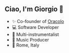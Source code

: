 ## Ciao, I'm Giorgio 👋
- ✨ Co-founder of [Oracolo](https://oracolo.app)
- 💻 Software Developer
- 🎸 Multi-instrumentalist
- 🎵 Music Producer
- 📌 Rome, Italy
